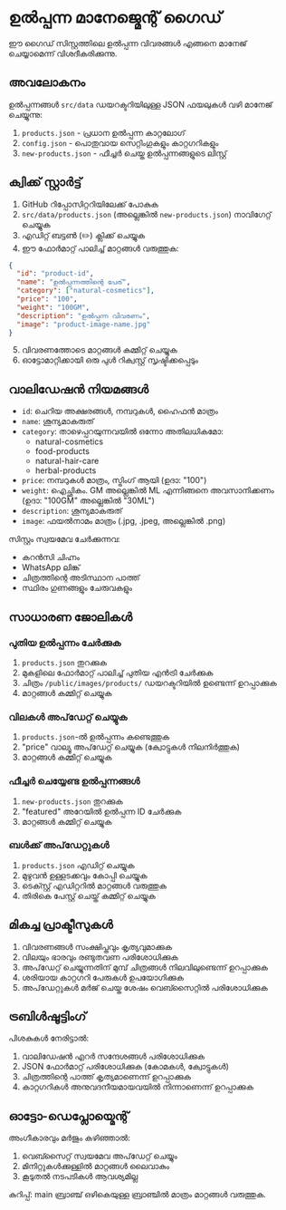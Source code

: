 # ഉൽപ്പന്ന മാനേജ്മെന്റ് ഗൈഡ്

ഈ ഗൈഡ് സിസ്റ്റത്തിലെ ഉൽപ്പന്ന വിവരങ്ങൾ എങ്ങനെ മാനേജ് ചെയ്യാമെന്ന് വിശദീകരിക്കുന്നു.

## അവലോകനം

ഉൽപ്പന്നങ്ങൾ `src/data` ഡയറക്ടറിയിലുള്ള JSON ഫയലുകൾ വഴി മാനേജ് ചെയ്യുന്നു:

1. `products.json` - പ്രധാന ഉൽപ്പന്ന കാറ്റലോഗ്
2. `config.json` - പൊതുവായ സെറ്റിംഗുകളും കാറ്റഗറികളും
3. `new-products.json` - ഫീച്ചർ ചെയ്ത ഉൽപ്പന്നങ്ങളുടെ ലിസ്റ്റ്

## ക്വിക്ക് സ്റ്റാർട്ട്

1. GitHub റിപ്പോസിറ്ററിയിലേക്ക് പോകുക
2. `src/data/products.json` (അല്ലെങ്കിൽ `new-products.json`) നാവിഗേറ്റ് ചെയ്യുക
3. എഡിറ്റ് ബട്ടൺ (✏️) ക്ലിക്ക് ചെയ്യുക
4. ഈ ഫോർമാറ്റ് പാലിച്ച് മാറ്റങ്ങൾ വരുത്തുക:

```json
{
  "id": "product-id",
  "name": "ഉൽപ്പന്നത്തിന്റെ പേര്",
  "category": ["natural-cosmetics"],
  "price": "100",
  "weight": "100GM",
  "description": "ഉൽപ്പന്ന വിവരണം",
  "image": "product-image-name.jpg"
}
```

5. വിവരണത്തോടെ മാറ്റങ്ങൾ കമ്മിറ്റ് ചെയ്യുക
6. ഓട്ടോമാറ്റിക്കായി ഒരു പുൾ റിക്വസ്റ്റ് സൃഷ്ടിക്കപ്പെടും

## വാലിഡേഷൻ നിയമങ്ങൾ

- `id`: ചെറിയ അക്ഷരങ്ങൾ, നമ്പറുകൾ, ഹൈഫൻ മാത്രം
- `name`: ശൂന്യമാകരുത്
- `category`: താഴെപ്പറയുന്നവയിൽ ഒന്നോ അതിലധികമോ:
  - natural-cosmetics
  - food-products
  - natural-hair-care
  - herbal-products
- `price`: നമ്പറുകൾ മാത്രം, സ്ട്രിംഗ് ആയി (ഉദാ: "100")
- `weight`: ഐച്ഛികം. GM അല്ലെങ്കിൽ ML എന്നിങ്ങനെ അവസാനിക്കണം (ഉദാ: "100GM" അല്ലെങ്കിൽ "30ML")
- `description`: ശൂന്യമാകരുത്
- `image`: ഫയൽനാമം മാത്രം (.jpg, .jpeg, അല്ലെങ്കിൽ .png)

സിസ്റ്റം സ്വയമേവ ചേർക്കുന്നവ:

- കറൻസി ചിഹ്നം
- WhatsApp ലിങ്ക്
- ചിത്രത്തിന്റെ അടിസ്ഥാന പാത്ത്
- സ്ഥിരം ഗുണങ്ങളും ചേരുവകളും

## സാധാരണ ജോലികൾ

### പുതിയ ഉൽപ്പന്നം ചേർക്കുക

1. `products.json` തുറക്കുക
2. മുകളിലെ ഫോർമാറ്റ് പാലിച്ച് പുതിയ എൻട്രി ചേർക്കുക
3. ചിത്രം `/public/images/products/` ഡയറക്ടറിയിൽ ഉണ്ടെന്ന് ഉറപ്പാക്കുക
4. മാറ്റങ്ങൾ കമ്മിറ്റ് ചെയ്യുക

### വിലകൾ അപ്‌ഡേറ്റ് ചെയ്യുക

1. `products.json`-ൽ ഉൽപ്പന്നം കണ്ടെത്തുക
2. "price" വാല്യൂ അപ്‌ഡേറ്റ് ചെയ്യുക (ക്വോട്ടുകൾ നിലനിർത്തുക)
3. മാറ്റങ്ങൾ കമ്മിറ്റ് ചെയ്യുക

### ഫീച്ചർ ചെയ്യേണ്ട ഉൽപ്പന്നങ്ങൾ

1. `new-products.json` തുറക്കുക
2. "featured" അറേയിൽ ഉൽപ്പന്ന ID ചേർക്കുക
3. മാറ്റങ്ങൾ കമ്മിറ്റ് ചെയ്യുക

### ബൾക്ക് അപ്‌ഡേറ്റുകൾ

1. `products.json` എഡിറ്റ് ചെയ്യുക
2. മുഴുവൻ ഉള്ളടക്കവും കോപ്പി ചെയ്യുക
3. ടെക്സ്റ്റ് എഡിറ്ററിൽ മാറ്റങ്ങൾ വരുത്തുക
4. തിരികെ പേസ്റ്റ് ചെയ്ത് കമ്മിറ്റ് ചെയ്യുക

## മികച്ച പ്രാക്ടീസുകൾ

1. വിവരണങ്ങൾ സംക്ഷിപ്തവും കൃത്യവുമാക്കുക
2. വിലയും ഭാരവും രണ്ടുതവണ പരിശോധിക്കുക
3. അപ്‌ഡേറ്റ് ചെയ്യുന്നതിന് മുമ്പ് ചിത്രങ്ങൾ നിലവിലുണ്ടെന്ന് ഉറപ്പാക്കുക
4. ശരിയായ കാറ്റഗറി പേരുകൾ ഉപയോഗിക്കുക
5. അപ്‌ഡേറ്റുകൾ മർജ് ചെയ്ത ശേഷം വെബ്സൈറ്റിൽ പരിശോധിക്കുക

## ട്രബിൾഷൂട്ടിംഗ്

പിശകുകൾ നേരിട്ടാൽ:

1. വാലിഡേഷൻ എറർ സന്ദേശങ്ങൾ പരിശോധിക്കുക
2. JSON ഫോർമാറ്റ് പരിശോധിക്കുക (കോമകൾ, ക്വോട്ടുകൾ)
3. ചിത്രത്തിന്റെ പാത്ത് കൃത്യമാണെന്ന് ഉറപ്പാക്കുക
4. കാറ്റഗറികൾ അനുവദനീയമായവയിൽ നിന്നാണെന്ന് ഉറപ്പാക്കുക

## ഓട്ടോ-ഡെപ്ലോയ്മെന്റ്

അംഗീകാരവും മർജും കഴിഞ്ഞാൽ:

1. വെബ്സൈറ്റ് സ്വയമേവ അപ്‌ഡേറ്റ് ചെയ്യും
2. മിനിറ്റുകൾക്കുള്ളിൽ മാറ്റങ്ങൾ ലൈവാകും
3. കൂടുതൽ നടപടികൾ ആവശ്യമില്ല

കുറിപ്പ്: main ബ്രാഞ്ച് ഒഴികെയുള്ള ബ്രാഞ്ചിൽ മാത്രം മാറ്റങ്ങൾ വരുത്തുക.
